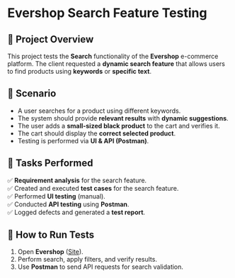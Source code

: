 # **Evershop Search Feature Testing**

## **📌 Project Overview**
This project tests the **Search** functionality of the **Evershop** e-commerce platform. The client requested a **dynamic search feature** that allows users to find products using **keywords** or **specific text**.

## **📌 Scenario**
- A user searches for a product using different keywords.
- The system should provide **relevant results** with **dynamic suggestions**.
- The user adds a **small-sized black product** to the cart and verifies it.
- The cart should display the **correct selected product**.
- Testing is performed via **UI & API (Postman)**.

## **📌 Tasks Performed**
✅ **Requirement analysis** for the search feature.  
✅ Created and executed **test cases** for the search feature.  
✅ Performed **UI testing** (manual).  
✅ Conducted **API testing** using **Postman**.  
✅ Logged defects and generated a **test report**.  

## **📌 How to Run Tests**
1. Open **Evershop** ([Site](https://demo.evershop.io/)).  
2. Perform search, apply filters, and verify results.  
3. Use **Postman** to send API requests for search validation.  
